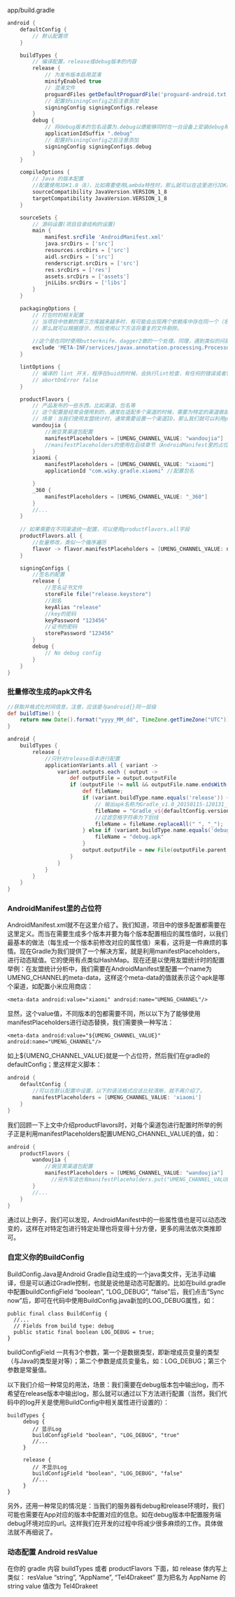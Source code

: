 app/build.gradle

```gradle
android {
    defaultConfig {
        // 默认配置项
    }

	buildTypes {
		// 编译配置，release或debug版本的内容
		release {
			// 为发布版本启用混淆
			minifyEnabled true  
			// 混淆文件
			proguardFiles getDefaultProguardFile('proguard-android.txt'), 'proguard-rules.pro'
			// 配置好siningConfig之后注意添加
			signingConfig signingConfigs.release
		}
		debug {
			// 将debug版本的包名设置为.debug以便能够同时在一台设备上安装debug和release版本的apk。
			applicationIdSuffix ".debug"
			// 配置好siningConfig之后注意添加
			signingConfig signingConfigs.debug
		}
	}

    compileOptions {
		// Java 的版本配置
		//配置使用JDK1.8（8），比如需要使用Lambda特性时，那么就可以在这里进行JDK版本的配置
		sourceCompatibility JavaVersion.VERSION_1_8
		targetCompatibility JavaVersion.VERSION_1_8
    }

    sourceSets {
        // 源码设置(项目目录结构的设置)
		main {
			manifest.srcFile 'AndroidManifest.xml'
			java.srcDirs = ['src']
			resources.srcDirs = ['src']
			aidl.srcDirs = ['src']
			renderscript.srcDirs = ['src']
			res.srcDirs = ['res']
			assets.srcDirs = ['assets']
			jniLibs.srcDirs = ['libs']
		}
    }

    packagingOptions {
		// 打包时的相关配置
		// 当项目中依赖的第三方库越来越多时，有可能会出现两个依赖库中存在同一个（名称）文件。如果这样，Gradle在打包时就会提示错误（警告）。
		// 那么就可以根据提示，然后使用以下方法将重复的文件剔除。
	   
		//这个是在同时使用butterknife、dagger2做的一个处理。同理，遇到类似的问题，只要根据gradle的提示，做类似处理即可。
		exclude 'META-INF/services/javax.annotation.processing.Processor'
    }

    lintOptions {
		// 编译的 lint 开关，程序在buid的时候，会执行lint检查，有任何的错误或者警告提示，都会终止构建，我们可以将其关掉。
		// abortOnError false
    }

    productFlavors {
        // 产品发布的一些东西，比如渠道、包名等
		// 这个配置是经常会使用到的，通常在适配多个渠道的时候，需要为特定的渠道做部分特殊的处理，比如设置不同的包名、应用名等。
		// 场景：当我们使用友盟统计时，通常需要设置一个渠道ID，那么我们就可以利用productFlavors来生成对应渠道信息的包
        wandoujia {
			//豌豆荚渠道包配置
			manifestPlaceholders = [UMENG_CHANNEL_VALUE: "wandoujia"]
			//manifestPlaceholders的使用在后续章节（AndroidManifest里的占位符）中介绍
        }
        xiaomi {
            manifestPlaceholders = [UMENG_CHANNEL_VALUE: "xiaomi"]
            applicationId "com.wiky.gradle.xiaomi" //配置包名

        }
        _360 {
            manifestPlaceholders = [UMENG_CHANNEL_VALUE: "_360"]
        }
        //...
    }
	
	// 如果需要在不同渠道统一配置，可以使用productFlavors.all字段
	productFlavors.all { 
        //批量修改，类似一个循序遍历
        flavor -> flavor.manifestPlaceholders = [UMENG_CHANNEL_VALUE: name] 
    }

    signingConfigs {
        //签名的配置
        release {
            //签名证书文件
            storeFile file("release.keystore")
            //别名
            keyAlias "release"
            //key的密码
            keyPassword "123456"
            //证书的密码
            storePassword "123456"
        }
        debug {
			// No debug config
        }
    }
}
```

### 批量修改生成的apk文件名

```gradle
//获取并格式化时间信息，注意，应该是与android{}同一层级
def buildTime() {
    return new Date().format("yyyy_MM_dd", TimeZone.getTimeZone("UTC"))
}

android {
	buildTypes {
		release {
			//只针对release版本进行配置
			applicationVariants.all { variant ->
				variant.outputs.each { output ->
					def outputFile = output.outputFile
					if (outputFile != null && outputFile.name.endsWith('.apk')) {
						def fileName;
                        if (variant.buildType.name.equals('release')) {
                            // 输出apk名称为Gradle_v1.0_20150115-120131_wandoujia.apk
                            fileName = "Gradle_v${defaultConfig.versionName}_${getCurrentTimeText()}.apk"
                            //过滤空格字符串为下划线
                            fileName = fileName.replaceAll(" ", "_");
                        } else if (variant.buildType.name.equals('debug')) {
                            fileName = "debug.apk"
                        }
                        output.outputFile = new File(outputFile.parent, fileName)
					}
				}
			}
		}
	}
}
```

### AndroidManifest里的占位符

AndroidManifest.xml就不在这里介绍了。我们知道，项目中的很多配置都需要在这里定义。而当在需要生成多个版本并要为每个版本配置相应的属性值时，以我们最基本的做法（每生成一个版本前修改对应的属性值）来看，这将是一件麻烦的事情。现在Gradle为我们提供了一个解决方案，就是利用manifestPlaceholders，进行动态赋值。它的使用有点类似HashMap。现在还是以使用友盟统计时的配置举例：在友盟统计分析中，我们需要在AndroidManifest里配置一个name为UMENG_CHANNEL的meta-data，这样这个meta-data的值就表示这个apk是哪个渠道，如配置小米应用商店：

`<meta-data android:value="xiaomi" android:name="UMENG_CHANNEL"/>`

显然，这个value值，不同版本的包都需要不同，所以以下为了能够使用manifestPlaceholders进行动态替换，我们需要换一种写法：

`<meta-data android:value="${UMENG_CHANNEL_VALUE}" android:name="UMENG_CHANNEL"/>`

如上${UMENG_CHANNEL_VALUE}就是一个占位符，然后我们在gradle的defaultConfig；里这样定义脚本：

```gradle
android {
    defaultConfig {
        //可以在默认配置中设置，以下的语法格式应该比较清晰，就不再介绍了。
        manifestPlaceholders = [UMENG_CHANNEL_VALUE: 'xiaomi']
    }
}
```

我们回顾一下上文中介绍productFlavors时，对每个渠道包进行配置时所举的例子正是利用manifestPlaceholders配置UMENG_CHANNEL_VALUE的值，如：

```gradle
android {  
    productFlavors {
        wandoujia {
            //豌豆荚渠道包配置
            manifestPlaceholders = [UMENG_CHANNEL_VALUE: "wandoujia"]
              //另外写法也有manifestPlaceholders.put("UMENG_CHANNEL_VALUE",'xiaomi')，稍有区别。
        }
        //...
    }  
}
```

通过以上例子，我们可以发现，AndroidManifest中的一些属性值也是可以动态改变的，这样在对特定包进行特定处理也将变得十分方便，更多的用法依次类推即可。

### 自定义你的BuildConfig

BuildConfig.Java是Android Gradle自动生成的一个java类文件，无法手动编译，但是可以通过Gradle控制，也就是说他是动态可配置的。比如在build.gradle中配置buildConfigField “boolean”, “LOG_DEBUG”, “false”后，我们点击“Sync now”后，即可在代码中使用BuildConfig.java新加的LOG_DEBUG属性，如：

```
public final class BuildConfig {
  //...
  // Fields from build type: debug
  public static final boolean LOG_DEBUG = true;
}
```

buildConfigField 一共有3个参数，第一个是数据类型，即新增成员变量的类型（与Java的类型是对等）；第二个参数是成员变量名，如：LOG_DEBUG；第三个参数是常量值。

以下我们介绍一种常见的用法，场景：我们需要在debug版本包中输出log，而不希望在release版本中输出log，那么就可以通过以下方法进行配置（当然，我们代码中的log开关是使用BuildConfig中相关属性进行设置的）：

```
buildTypes {
     debug {
        // 显示Log
        buildConfigField "boolean", "LOG_DEBUG", "true"
        //...
     }

     release {
        // 不显示Log
        buildConfigField "boolean", "LOG_DEBUG", "false"
        //...
     }
}
```

另外，还用一种常见的情况是：当我们的服务器有debug和release环境时，我们可能也需要在App对应的版本中配置对应的信息。如在debug版本中配置服务端debug环境对应的url。这样我们在开发的过程中将减少很多麻烦的工作。具体做法就不再细说了。

### 动态配置 Android resValue

在你的 gradle 内容 buildTypes 或者 productFlavors 下面，如 release 体内写上类似：
resValue “string”, “AppName”, “Tel4Drakeet”
意为把名为 AppName 的 string value 值改为 Tel4Drakeet
